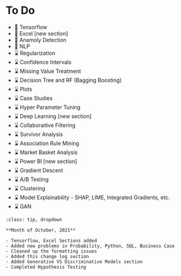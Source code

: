 # To Do

- 🚧 Tensorflow
- 🚧 Excel [new section]
- 🚧 Anamoly Detection
- 🚧 NLP
- ⌛ Regularization
- ⌛ Confidence Intervals
- ⌛ Missing Value Treatment
- ⌛ Decision Tree and RF (Bagging Boosting)
- ⌛ Plots
- ⌛ Case Studies
- ⌛ Hyper Parameter Tuning
- ⌛ Deep Learning [new section]
- ⌛ Collaboraitive Filtering
- ⌛ Survivor Analysis
- ⌛ Association Rule Mining
- ⌛ Market Basket Analysis
- ⌛ Power BI [new section]
- ⌛ Gradient Descent
- ⌛ A/B Testing
- ⌛ Clustering
- ⌛ Model Explainability - SHAP, LIME, Integrated Gradients, etc.
- ⌛ GAN

```{admonition} Change Log
:class: tip, dropdown

**Month of October, 2021**

- Tensorflow, Excel Sections added
- Added new problems in Probability, Python, SQL, Business Case
- Cleaned up the formatting issues
- Added this change log section
- Added Generative VS Discriminative Models section
- Completed Hypothesis Testing
```